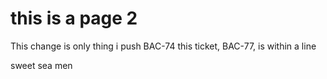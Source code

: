 # this is a page 2
This change is only thing i push
BAC-74
this ticket, BAC-77, is within a line

sweet sea men